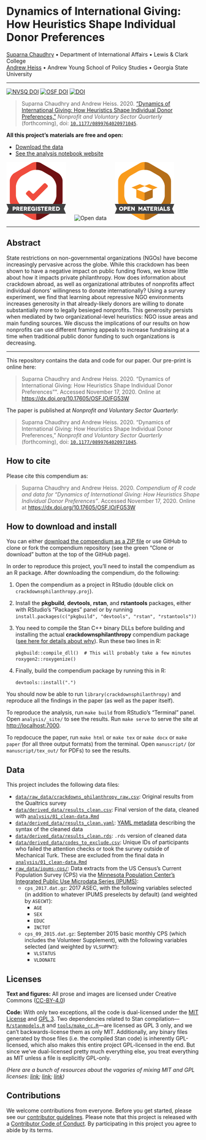 
<!-- README.md is generated from README.Rmd. Please edit that file -->

# Dynamics of International Giving: How Heuristics Shape Individual Donor Preferences

[Suparna Chaudhry](http://www.suparnachaudhry.com/) • Department of
International Affairs • Lewis & Clark College  
[Andrew Heiss](https://www.andrewheiss.com/) • Andrew Young School of
Policy Studies • Georgia State University

------------------------------------------------------------------------

[![NVSQ
DOI](https://img.shields.io/badge/NVSQ%20DOI-10.1177%2F0899764020971045-brightgreen)](https://doi.org/10.1177/0899764020971045)
[![OSF
DOI](https://img.shields.io/badge/OSF-10.17605%2FOSF.IO%2FFG53W-blue)](https://dx.doi.org/10.17605/OSF.IO/FG53W)
[![DOI](https://zenodo.org/badge/DOI/10.5281/zenodo.4058987.svg)](https://doi.org/10.5281/zenodo.4058987)

> Suparna Chaudhry and Andrew Heiss. 2020. [“Dynamics of International
> Giving: How Heuristics Shape Individual Donor
> Preferences,”](https://doi.org/10.1177/0899764020971045) *Nonprofit
> and Voluntary Sector Quarterly* (forthcoming), doi:
> [`10.1177/0899764020971045`](https://doi.org/10.1177/0899764020971045).

**All this project’s materials are free and open:**

-   [Download the data](#data)
-   [See the analysis notebook
    website](https://stats.andrewheiss.com/ngo-crackdowns-philanthropy/)

![Preregistered](img/preregistered_large_color.png)   ![Open
data](img/data_large_color.png)   ![Open](img/materials_large_color.png)

------------------------------------------------------------------------

## Abstract

State restrictions on non-governmental organizations (NGOs) have become
increasingly pervasive across the globe. While this crackdown has been
shown to have a negative impact on public funding flows, we know little
about how it impacts private philanthropy. How does information about
crackdown abroad, as well as organizational attributes of nonprofits
affect individual donors’ willingness to donate internationally? Using a
survey experiment, we find that learning about repressive NGO
environments increases generosity in that already-likely donors are
willing to donate substantially more to legally besieged nonprofits.
This generosity persists when mediated by two organizational-level
heuristics: NGO issue areas and main funding sources. We discuss the
implications of our results on how nonprofits can use different framing
appeals to increase fundraising at a time when traditional public donor
funding to such organizations is decreasing.

------------------------------------------------------------------------

This repository contains the data and code for our paper. Our pre-print
is online here:

> Suparna Chaudhry and Andrew Heiss. 2020. “Dynamics of International
> Giving: How Heuristics Shape Individual Donor Preferences”". Accessed
> November 17, 2020. Online at
> <a href="https://dx.doi.org/10.17605/OSF.IO/FG53W" class="uri">https://dx.doi.org/10.17605/OSF.IO/FG53W</a>

The paper is published at *Nonprofit and Voluntary Sector Quarterly*:

> Suparna Chaudhry and Andrew Heiss. 2020. “Dynamics of International
> Giving: How Heuristics Shape Individual Donor Preferences,” *Nonprofit
> and Voluntary Sector Quarterly* (forthcoming), doi:
> [`10.1177/0899764020971045`](https://doi.org/10.1177/0899764020971045).

## How to cite

Please cite this compendium as:

> Suparna Chaudhry and Andrew Heiss. 2020. *Compendium of R code and
> data for “Dynamics of International Giving: How Heuristics Shape
> Individual Donor Preferences”*. Accessed November 17, 2020. Online at
> <a href="https://dx.doi.org/10.17605/OSF.IO/FG53W" class="uri">https://dx.doi.org/10.17605/OSF.IO/FG53W</a>

## How to download and install

You can either [download the compendium as a ZIP
file](/archive/master.zip) or use GitHub to clone or fork the compendium
repository (see the green “Clone or download” button at the top of the
GitHub page).

In order to reproduce this project, you’ll need to install the
compendium as an R package. After downloading the compendium, do the
following:

1.  Open the compendium as a project in RStudio (double click on
    `crackdownsphilanthropy.proj`).

2.  Install the **pkgbuild**, **devtools**, **rstan**, and
    **rstantools** packages, either with RStudio’s “Packages” panel or
    by running
    `install.packages(c("pkgbuild", "devtools", "rstan", "rstantools"))`

3.  You need to compile the Stan C++ binary DLLs before building and
    installing the actual **crackdownsphilanthropy** compendium package
    ([see here for details about
    why](https://mc-stan.org/rstantools/articles/minimal-rstan-package.html#documentation)).
    Run these two lines in R:

        pkgbuild::compile_dll()  # This will probably take a few minutes
        roxygen2::roxygenize()

4.  Finally, build the compendium package by running this in R:

        devtools::install(".")

You should now be able to run `library(crackdownsphilanthropy)` and
reproduce all the findings in the paper (as well as the paper itself).

To reproduce the analysis, run `make build` from RStudio’s “Terminal”
panel. Open `analysis/_site/` to see the results. Run `make serve` to
serve the site at
<a href="http://localhost:7000" class="uri">http://localhost:7000</a>.

To repdocuce the paper, run `make html` or `make tex` or `make docx` or
`make paper` (for all three output formats) from the terminal. Open
`manuscript/` (or `manuscript/tex_out/` for PDFs) to see the results.

## Data

This project includes the following data files:

-   [`data/raw_data/crackdowns_philanthropy_raw.csv`](data/raw_data/crackdowns_philanthropy_raw.csv):
    Original results from the Qualtrics survey
-   [`data/derived_data/results_clean.csv`](data/derived_data/results_clean.csv):
    Final version of the data, cleaned with
    [`analysis/01_clean-data.Rmd`](analysis/01_clean-data.Rmd)
-   [`data/derived_data/results_clean.yaml`](data/derived_data/results_clean.yaml):
    [YAML metadata](https://csvy.org/) describing the syntax of the
    cleaned data
-   [`data/derived_data/results_clean.rds`](data/derived_data/results_clean.rds):
    `.rds` version of cleaned data
-   [`data/derived_data/codes_to_exclude.csv`](data/derived_data/codes_to_exclude.csv):
    Unique IDs of participants who failed the attention checks or took
    the survey outside of Mechanical Turk. These are excluded from the
    final data in
    [`analysis/01_clean-data.Rmd`](analysis/01_clean-data.Rmd)
-   [`raw_data/ipums-cps/`](raw_data/ipums-cps/): Data extracts from the
    US Census’s Current Population Survey (CPS) via the [Minnesota
    Population Center’s Integrated Public Use Microdata Series
    (IPUMS)](https://cps.ipums.org/cps/):
    -   `cps_2017.dat.gz`: 2017 ASEC, with the following variables
        selected (in addition to whatever IPUMS preselects by default)
        (and weighted by `ASECWT`):
        -   `AGE`
        -   `SEX`
        -   `EDUC`
        -   `INCTOT`
    -   `cps_09_2015.dat.gz`: September 2015 basic monthly CPS (which
        includes the Volunteer Supplement), with the following variables
        selected (and weighted by `VLSUPPWT`):
        -   `VLSTATUS`
        -   `VLDONATE`

## Licenses

**Text and figures:** All prose and images are licensed under Creative
Commons ([CC-BY-4.0](http://creativecommons.org/licenses/by/4.0/))

**Code:** With only two exceptions, all the code is dual-licensed under
the [MIT License](LICENSE.md) and [GPL
3](https://www.gnu.org/licenses/gpl-3.0.en.html). Two dependencies
related to Stan compilation—[`R/stanmodels.R`](R/stanmodels.R) and
[`tools/make_cc.R`](tools/make_cc.R)—are licensed as GPL 3 only, and we
can’t backwards-license them as only MIT. Additionally, any binary files
generated by those files (i.e. the compiled Stan code) is inherently
GPL-licensed, which also makes this entire project GPL-licensed in the
end. But since we’ve dual-licensed pretty much everything else, you
treat everything as MIT unless a file is explicitly GPL-only.

*(Here are a bunch of resources about the vagaries of mixing MIT and GPL
licenses: [link](https://github.com/ropensci/unconf17/issues/32);
[link](https://github.com/stan-dev/rstantools/issues/17);
[link](https://opensource.stackexchange.com/questions/1640/if-im-using-a-gpl-3-library-in-my-project-can-i-license-my-project-under-mit-l))*

## Contributions

We welcome contributions from everyone. Before you get started, please
see our [contributor guidelines](CONTRIBUTING.md). Please note that this
project is released with a [Contributor Code of Conduct](CONDUCT.md). By
participating in this project you agree to abide by its terms.
